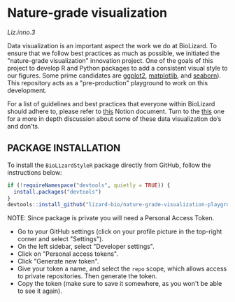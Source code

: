 # Nature-grade visualization

_Liz.inno.3_

Data visualization is an important aspect the work we do at BioLizard. To ensure that we follow best practices as much as possible, we initiated the "nature-grade visualization" innovation project. One of the goals of this project to develop R and Python packages to add a consistent visual style to our figures. Some prime candidates are [ggplot2](https://cran.r-project.org/web/packages/ggplot2/index.html), [matplotlib](https://matplotlib.org/), and [seaborn](https://seaborn.pydata.org/)). This repository acts as a "pre-production" playground to work on this development.

For a list of guidelines and best practices that everyone within BioLizard should adhere to, please refer to [this](https://www.notion.so/biolizard/Data-visualization-best-practices-a5a056f107584951af6e6dc8befe1d66?pvs=4) Notion document. Turn to the [this](https://www.notion.so/3c8b944dcc974b3791f9fee398a6d346?pvs=21) one for a more in depth discussion about some of these data visualization do’s and don’ts.

## PACKAGE INSTALLATION

To install the `BioLizardStyleR` package directly from GitHub, follow the instructions below:

```R
if (!requireNamespace("devtools", quietly = TRUE)) {
  install.packages("devtools")
}
devtools::install_github("lizard-bio/nature-grade-visualization-playground", subdir="BioLizardStyleR", auth_token = "YOUR_PAT_TOKEN")
```
NOTE: Since package is private you will need a Personal Access Token.
- Go to your GitHub settings (click on your profile picture in the top-right corner and select "Settings").
- On the left sidebar, select "Developer settings".
- Click on "Personal access tokens".
- Click "Generate new token".
- Give your token a name, and select the `repo` scope, which allows access to private repositories. Then generate the token.
- Copy the token (make sure to save it somewhere, as you won't be able to see it again).
